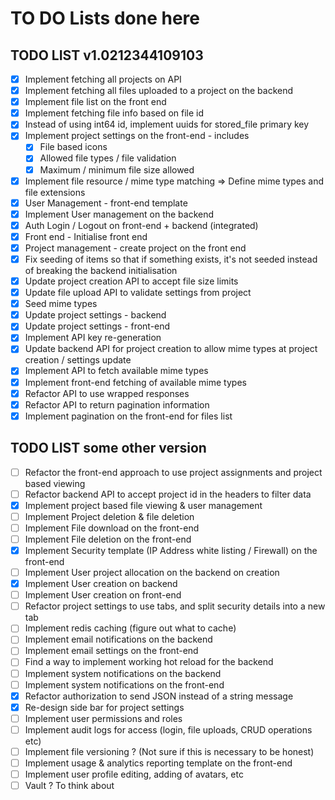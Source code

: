 # TO DO Lists done here

## TODO LIST v1.0212344109103

- [x] Implement fetching all projects on API
- [x] Implement fetching all files uploaded to a project on the backend
- [x] Implement file list on the front end
- [x] Implement fetching file info based on file id
- [x] Instead of using int64 id, implement uuids for stored_file primary key
- [x] Implement project settings on the front-end - includes
  - [x] File based icons
  - [x] Allowed file types / file validation
  - [x] Maximum / minimum file size allowed
- [x] Implement file resource / mime type matching => Define mime types and file extensions
- [x] User Management - front-end template
- [x] Implement User management on the backend
- [x] Auth Login / Logout on front-end + backend (integrated)
- [x] Front end - Initialise front end
- [x] Project management - create project on the front end
- [x] Fix seeding of items so that if something exists, it's not seeded instead of breaking the backend initialisation
- [x] Update project creation API to accept file size limits
- [x] Update file upload API to validate settings from project
- [x] Seed mime types
- [x] Update project settings - backend
- [x] Update project settings - front-end
- [x] Implement API key re-generation
- [x] Update backend API for project creation to allow mime types at project creation / settings update
- [x] Implement API to fetch available mime types
- [x] Implement front-end fetching of available mime types
- [x] Refactor API to use wrapped responses
- [x] Refactor API to return pagination information
- [x] Implement pagination on the front-end for files list

## TODO LIST some other version

- [ ] Refactor the front-end approach to use project assignments and project based viewing
- [ ] Refactor backend API to accept project id in the headers to filter data
- [x] Implement project based file viewing & user management
- [ ] Implement Project deletion & file deletion
- [ ] Implement File download on the front-end
- [ ] Implement File deletion on the front-end
- [x] Implement Security template (IP Address white listing / Firewall) on the front-end
- [ ] Implement User project allocation on the backend on creation
- [x] Implement User creation on backend
- [ ] Implement User creation on front-end
- [ ] Refactor project settings to use tabs, and split security details into a new tab
- [ ] Implement redis caching (figure out what to cache)
- [ ] Implement email notifications on the backend
- [ ] Implement email settings on the front-end
- [ ] Find a way to implement working hot reload for the backend
- [ ] Implement system notifications on the backend
- [ ] Implement system notifications on the front-end
- [x] Refactor authorization to send JSON instead of a string message
- [x] Re-design side bar for project settings
- [ ] Implement user permissions and roles
- [ ] Implement audit logs for access (login, file uploads, CRUD operations etc)
- [ ] Implement file versioning ? (Not sure if this is necessary to be honest)
- [ ] Implement usage & analytics reporting template on the front-end
- [ ] Implement user profile editing, adding of avatars, etc
- [ ] Vault ? To think about
